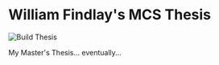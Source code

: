 # William Findlay's MCS Thesis

![Build Thesis](https://github.com/willfindlay/masters-thesis/workflows/Build%20Thesis/badge.svg)

My Master's Thesis... eventually...
